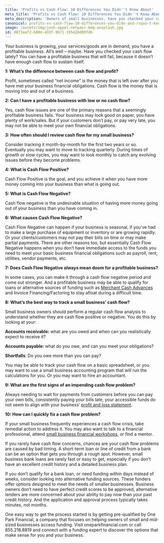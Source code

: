 ```yaml
---
title: 'Profits vs Cash Flow: 10 Differences You Didn''t Know About'
meta_title: 'Profits vs Cash Flow: 10 Differences You Didn''t Know About'
meta_description: 'Owners of small businesses, have you checked your cash flow lately? You can have a profitable business that fails because it doesn''t have enough cash flow to sustain itself. Here are 10 things that you probably didn''t know about profits vs. cash flow.'
canonical: profits-vs-cash-flow-10-differences-you-didn-and-rsquo-t-know-less-than-p-greater-than
image: /assets/img/josh-appel-netpasr-bmq-unsplash.jpg
id: d873aaf2-b80d-433f-9b71-155428d89fd6
---
```

<p>Your business is growing, your services/goods are in demand, you have a profitable business. All&rsquo;s well &ndash; maybe. Have you checked your cash flow lately? You can have a profitable business that will fail, because it doesn&rsquo;t have enough cash flow to sustain itself.</p>
<p><strong>1: What&rsquo;s the difference between cash flow and profit?</strong></p>
<p>Profit, sometimes called &ldquo;net income&rdquo; is the money that is left over after you have met your business financial obligations. Cash flow is the money that is moving into and out of a business.</p>
<p><strong>2: Can I have a profitable business with low or no cash flow?</strong></p>
<p>Yes, cash flow issues are one of the primary reasons that a seemingly profitable business fails. Your business may look good on paper, you have plenty of work/sales. But if your customers don&rsquo;t pay, or pay very late, you may not be able to meet your own financial obligations.</p>
<p><strong>3: How often should I review cash flow for my small business? </strong></p>
<p>Consider tracking it month-by-month for the first two years or so. Eventually you may want to move to tracking quarterly. During times of growth or slow cycles, you may want to look monthly to catch any evolving issues before they become problems.</p>
<p><strong>4: What is Cash Flow Positive?</strong></p>
<p>Cash Flow Positive is the goal, and you achieve it when you have more money coming into your business than what is going out.</p>
<p><strong>5: What is Cash Flow Negative? </strong></p>
<p>Cash flow negative is the undesirable situation of having more money going out of your business than you have coming in.</p>
<p><strong>6: What causes Cash Flow Negative?</strong></p>
<p>Cash Flow Negative can happen if your business is seasonal, if you&rsquo;ve had to make a large purchase of equipment or inventory or are growing rapidly. Or your clients/customers may not pay their bills on time or may make partial payments. There are other reasons too, but essentially Cash Flow Negative happens when you don&rsquo;t have immediate access to the funds you need to meet your basic business financial obligations such as payroll, rent, utilities, vendor payments, etc.</p>
<p><strong>7: Does Cash Flow Negative always mean doom for a profitable business? </strong></p>
<p>In some cases, you can make it through a cash flow negative period and come out stronger. And a profitable business may be able to qualify for loans or alternative sources of funding such as <a href="https://www.oneparkfinancial.com/blog/do-merchant-cash-advances-mca-provide-fast-business-cash">Merchant Cash Advances </a>and Invoice Financing/Factoring to stay afloat during a difficult time.</p>
<p><strong>8: What&rsquo;s the best way to track a small business&rsquo; cash flow?</strong></p>
<p>Small business owners should perform a regular cash flow analysis to understand whether they are cash flow positive or negative. You do this by looking at your:</p>
<p><strong>Accounts receivable:</strong> what are you owed and when can you realistically expect to receive it?</p>
<p><strong>Accounts payable: </strong>what do you owe, and can you meet your obligations?</p>
<p><strong>Shortfalls</strong>: Do you owe more than you can pay?</p>
<p>You may be able to track your cash flow on a basic spreadsheet, or you may want to use a small business accounting program that will run the calculations for you. Or you may want to hire an accountant.</p>
<p><strong>9: </strong><strong>What are the first signs of an impending cash flow problem?</strong></p>
<p>Always needing to wait for payments from customers before you can pay your own bills, consistently paying your bills late, your accessible funds do not seem to align with your business&rsquo; <a href="https://www.oneparkfinancial.com/blog/understanding-your-small-business-profit-and-loss-statement">profit and loss statement</a>.</p>
<p><strong>10: How can I quickly fix a cash flow problem?</strong></p>
<p>If your small business frequently experiences a cash flow crisis, take remedial action to address it. You may also want to talk to a financial professional, attend <a href="https://www.sba.gov/learning-center">small business financial workshops</a>, or find a mentor.</p>
<p>If you rarely have cash flow concerns, chances are your cash flow problems are caused by bad timing. A short-term loan or line of credit from a bank can be an option that gets you through a rough spot. However, small business bank loans are rarely fast or easy to get, especially if you don&rsquo;t have an excellent credit history and a detailed business plan.</p>
<p>If you don&rsquo;t qualify for a bank loan, or need funding within days instead of weeks, consider looking into alternative funding sources. These funders offer options designed to meet the needs of smaller businesses. Business owners don&rsquo;t need to have perfect credit scores to be approved, alternative lenders are more concerned about your ability to pay now than your past credit history. And the application and approval process typically takes minutes, not months.</p>
<p>One easy way to get the process started is by getting pre-qualified by One Park Financial, a company that focuses on helping owners of small and mid-sized businesses access funding. Visit oneparkfinancial.com or call 855.218.8819 and connect with a funding expert to discover the options that make sense for you and your business.</p>